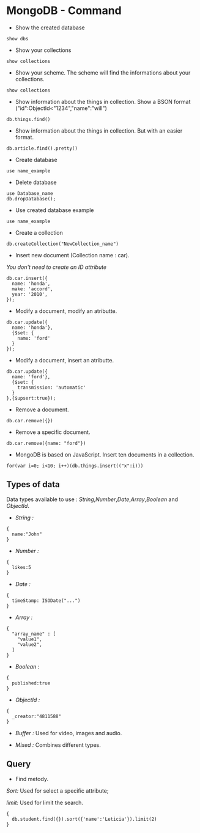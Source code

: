 # MongoDB - Command

* Show the created database
```
show dbs
```

* Show your collections
```
show collections
```

* Show your scheme. The scheme will find the informations about your collections.
```
show collections
```

* Show information about the things in collection. Show a BSON format ("id":ObjectId<"1234","name":"will")
```
db.things.find()
```

* Show information about the things in collection. But with an easier format.
```
db.article.find().pretty()
```

* Create database
```
use name_example
```

* Delete database
```
use Database_name
db.dropDatabase();
```

* Use created database example
```
use name_example
```

* Create a collection
```
db.createCollection("NewCollection_name")
```

* Insert new document (Collection name : car).

*You don't need to create an ID attribute*

```
db.car.insert({
  name: 'honda',
  make: 'accord',
  year: '2010',
});
```

* Modify a document, modify an atributte.

```
db.car.update({
  name: 'honda'},
  {$set: {
    name: 'ford'
  }
});
```

* Modify a document, insert an atributte.

```
db.car.update({
  name: 'ford'},
  {$set: {
    transmission: 'automatic'
  }
},{$upsert:true});
```

* Remove a document.

```
db.car.remove({})
```

* Remove a specific document.

```
db.car.remove({name: "ford"})
```

* MongoDB is based on JavaScript. Insert ten documents in a collection.

```
for(var i=0; i<10; i++)(db.things.insert(("x":i)))
```

## Types of data

Data types available to use : *String*,*Number*,*Date*,*Array*,*Boolean* and *ObjectId*.

* *String :*
```
{
  name:"John"
}
```

* *Number :*
```
{
  likes:5
}
```

* *Date :*
```
{
  timeStamp: ISODate("...")
}
```

* *Array :*
```
{
  "array_name" : [
    "value1",
    "value2",
  ]
}
```

* *Boolean :*
```
{
  published:true
}
```

* *ObjectId :*
```
{
  _creator:"4811588"
}
```
* *Buffer :* Used for video, images and audio.

* *Mixed :* Combines different types.

## Query

* Find metody.

*Sort:* Used for select a specific attribute;

*limit:* Used for limit the search.
```
{
  db.student.find({}).sort({'name':'Leticia'}).limit(2)
}
```
